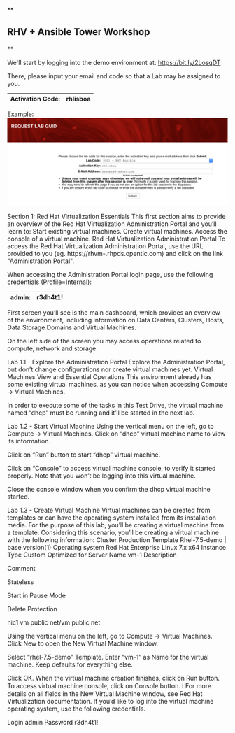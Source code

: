 **
## RHV + Ansible Tower Workshop
**

We'll start by logging into the demo environment at: https://bit.ly/2LosqDT

There, please input your email and code so that a Lab may be assigned to you.

|Activation Code:|rhlisboa|
|-|--|



Example:
![image](images/example_get_guid.png)

Section 1: Red Hat Virtualization Essentials
This first section aims to provide an overview of the Red Hat Virtualization Administration Portal and you’ll learn to:
Start existing virtual machines.
Create virtual machines. 
Access the console of a virtual machine.
Red Hat Virtualization Administration Portal
To access the Red Hat Virtualization Administration Portal, use the URL provided to you (eg. https://rhvm-<GUID>.rhpds.opentlc.com) and click on the link "Administration Portal".



When accessing the Administration Portal login page, use the following credentials (Profile=Internal):

|admin:|r3dh4t1!|
|-|--|


First screen you’ll see is the main dashboard, which provides an overview of the environment, including information on Data Centers, Clusters, Hosts, Data Storage Domains and Virtual Machines.

On the left side of the screen you may access operations related to compute, network and storage.

 Lab 1.1 - Explore the Administration Portal
Explore the Administration Portal, but don’t change configurations nor create virtual machines yet.
Virtual Machines View and Essential Operations
This environment already has some existing virtual machines, as you can notice when accessing Compute → Virtual Machines.


In order to execute some of the tasks in this Test Drive, the virtual machine named “dhcp” must be running and it’ll be started in the next lab. 

Lab 1.2 - Start Virtual Machine 
Using the vertical menu on the left, go to Compute → Virtual Machines.
Click on “dhcp” virtual machine name to view its information.

Click on “Run” button to start “dhcp” virtual machine.

Click on “Console” to access virtual machine console, to verify it started properly. Note that you won’t be logging into this virtual machine.

Close the console window when you confirm the dhcp virtual machine started.

Lab 1.3 - Create Virtual Machine 
Virtual machines can be created from templates or can have the operating system installed from its installation media. For the purpose of this lab, you’ll be creating a virtual machine from a template.
Considering this scenario, you’ll be creating a virtual machine with the following information:
Cluster
Production
Template
Rhel-7.5-demo | base version(1)
Operating system
Red Hat Enterprise Linux 7.x x64
Instance Type
Custom
Optimized for
Server
Name
vm-1
Description


Comment


Stateless


Start in Pause Mode


Delete Protection


nic1
vm public net/vm public net


Using the vertical menu on the left, go to Compute → Virtual Machines.
Click New to open the New Virtual Machine window.

Select “rhel-7.5-demo” Template.
Enter “vm-1” as Name for the virtual machine.
Keep defaults for everything else.

Click OK.
When the virtual machine creation finishes, click on Run button.
To access virtual machine console, click on Console button.
ℹ
For more details on all fields in the New Virtual Machine window, see Red Hat Virtualization documentation.
If you’d like to log into the virtual machine operating system, use the following credentials. 

Login
admin
Password
r3dh4t1!



